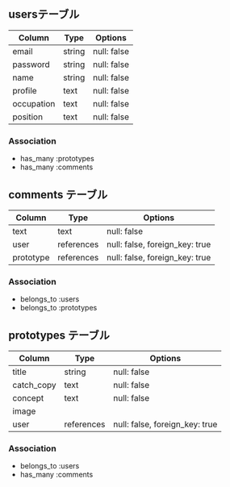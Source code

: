 ## usersテーブル

| Column       | Type       | Options     |
| ------------ | ---------- | ------------|
| email        | string     | null: false |
| password     | string     | null: false |
| name         | string     | null: false |
| profile      | text       | null: false |
| occupation   | text       | null: false |
| position     | text       | null: false |

### Association
- has_many :prototypes
- has_many :comments

## comments テーブル

| Column       | Type       | Options                        |
| ------------ | ---------- | -------------------------------|
| text         | text       | null: false                    |
| user         | references | null: false, foreign_key: true |
| prototype    | references | null: false, foreign_key: true |

### Association
- belongs_to :users
- belongs_to :prototypes


## prototypes テーブル

| Column       | Type       | Options                        |
| ------------ | ---------- | -------------------------------|
| title        | string     | null: false                    |
| catch_copy   | text       | null: false                    |
| concept      | text       | null: false                    |
| image        |            |                                |
| user         | references | null: false, foreign_key: true |

### Association
- belongs_to :users
- has_many :comments